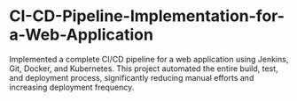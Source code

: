 # CI-CD-Pipeline-Implementation-for-a-Web-Application
Implemented a complete CI/CD pipeline for a web application using Jenkins, Git, Docker, and Kubernetes. This project automated the entire build, test, and deployment process, significantly reducing manual efforts and increasing deployment frequency.
